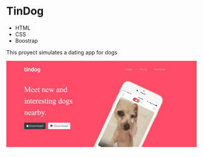 # TinDog
- HTML
- CSS
- Boostrap

This proyect simulates a dating app for dogs


![GitHub Logo](./images/preview.png)